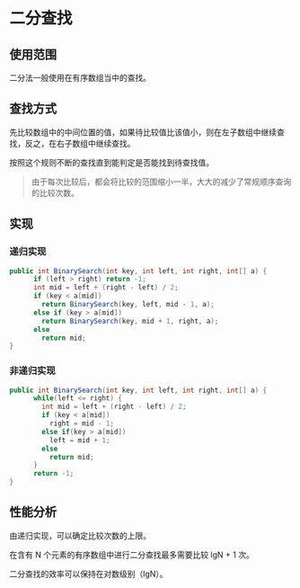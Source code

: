 # 二分查找

## 使用范围

二分法一般使用在有序数组当中的查找。

## 查找方式

先比较数组中的中间位置的值，如果待比较值比该值小，则在左子数组中继续查找，反之，在右子数组中继续查找。

按照这个规则不断的查找直到能判定是否能找到待查找值。

> 由于每次比较后，都会将比较的范围缩小一半，大大的减少了常规顺序查询的比较次数。

## 实现

### 递归实现

```java
public int BinarySearch(int key, int left, int right, int[] a) {
      if (left > right) return -1;
      int mid = left + (right - left) / 2;
      if (key < a[mid]) 
        return BinarySearch(key, left, mid - 1, a);
      else if (key > a[mid]) 
        return BinarySearch(key, mid + 1, right, a);
      else
        return mid;
}
```

### 非递归实现
```java
public int BinarySearch(int key, int left, int right, int[] a) {
      while(left <= right) {
        int mid = left + (right - left) / 2;
        if (key < a[mid]) 
          right = mid - 1;
        else if(key > a[mid])
          left = mid + 1;
        else 
          return mid;
      }	
      return -1;
}
```
## 性能分析

由递归实现，可以确定比较次数的上限。

在含有 N 个元素的有序数组中进行二分查找最多需要比较 lgN + 1 次。

二分查找的效率可以保持在对数级别（lgN）。
